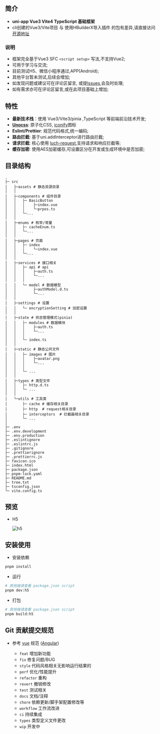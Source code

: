 ## 简介

- **uni-app Vue3 Vite4 TypeScript 基础框架** 
- cli创建的Vue3/Vite项目 与 使用HBuilderX导入插件 的包有差异,请直接访问 [开源地址](https://gitee.com/h_mo/uniapp-vue3-vite3-ts-template)


### 说明
- 框架完全基于Vue3 SFC `<script setup>` 写法,不支持Vue2;
- 可用于学习与交流;
- 目前测试H5、微信小程序通过,APP(Android);
- 其他平台暂未测试,后续会增加;
- 如发现问题或建议可在评论区留言, 或提[Issues](https://gitee.com/h_mo/uniapp-vue3-vite3-ts-template/issues),会及时处理;
- 如有需求亦可在评论区留言,或在此项目基础上增加;

## 特性

- **最新技术栈**：使用 Vue3/Vite3/pinia ,TypeScript 等前端前沿技术开发;
- **[Unocss](https://github.com/unocss/unocss)**: 原子化CSS, [iconify](https://github.com/iconify/iconify)图标
- **Eslint/Prettier**: 规范代码格式,统一编码;
- **路由拦截**: 基于uni.addInterceptor进行路由拦截;
- **请求拦截**: 核心使用 [luch-request](https://ext.dcloud.net.cn/plugin?id=392),支持请求和响应拦截等;
- **缓存加密**: 使用AES加密缓存,可设置区分在开发或生成环境中是否加密;

## 目录结构

```shell
.
├─ src
│   ├─assets # 静态资源目录
│   │
│   ├─components # 组件目录
│   │   ├─ BasicButton
│   │   │    ├─index.vue
│   │   │    └─prpos.ts
│   │   └─...
│   │ 
│   ├─enums # 枚举/常量
│   │   ├─ cacheEnum.ts
│   │   └─...
│   │ 
│   ├─pages # 页面
│   │   ├─ index
│   │   │    └─index.vue
│   │   └─...
│   │ 
│   ├─services # 接口相关
│   │   ├─ api # api  
│   │   │    ├─auth.ts
│   │   │    └─...
│   │   │
│   │   └─ model # 数据模型  
│   │        ├─authModel.d.ts
│   │        └─...
│   │ 
│   ├─settings # 设置
│   │   └─ encryptionSetting # 加密设置  
│   │
│   ├─state # 状态管理模式(pinia)
│   │   ├─ modules # 数据模块  
│   │   │    ├─auth.ts
│   │   │    └─...
│   │   │
│   │   └─ index.ts
│   │ 
│   ├─static # 静态公共文件
│   │   ├─ images # 图片  
│   │   │    ├─avatar.png
│   │   │    └─...
│   │   │
│   │   └─ ...
│   │   
│   ├─types # 类型文件
│   │   ├─ http.d.ts
│   │   └─ ...
│   │
│   └─utils # 工具类
│       ├─ cache # 缓存相关目录
│       ├─ http  # request相关目录
│       ├─ interceptors  # 拦截器相关目录
│       └─ ...
│
├─ .env
├─ .env.development
├─ .env.production
├─ .eslintignore
├─ .eslintrc.js
├─ .gitignore
├─ .prettierignore
├─ .prettierrc.js
├─ favicon.ico
├─ index.html
├─ package.json
├─ pnpm-lock.yaml
├─ README.md
├─ tree.txt
├─ tsconfig.json
└─ vite.config.ts

```



## 预览

- H5

  ![h5](https://api-catch.ranesuangyu.top/images/20220621/364f2b47d91ae5ae82a33d33854e2540.png
  ) 

[//]: # (- 小程序&#40;暂未发布&#41;)

[//]: # (  ![小程序]&#40;http://api-catch.ranesuangyu.top/images/20220621/8d4388315ef5b8630d0c0b3963d1ba6b.jpg&#41;)

  

## 安装使用

- 安装依赖

```bash
pnpm install
```

- 运行

```bash
# 其他端请查看 package.json script
pnpm dev:h5
```

- 打包

```bash
# 其他端请查看 package.json script
pnpm build:h5
```

## Git 贡献提交规范

- 参考 [vue](https://github.com/vuejs/vue/blob/dev/.github/COMMIT_CONVENTION.md) 规范 ([Angular](https://github.com/conventional-changelog/conventional-changelog/tree/master/packages/conventional-changelog-angular))

  - `feat` 增加新功能
  - `fix` 修复问题/BUG
  - `style` 代码风格相关无影响运行结果的
  - `perf` 优化/性能提升
  - `refactor` 重构
  - `revert` 撤销修改
  - `test` 测试相关
  - `docs` 文档/注释
  - `chore` 依赖更新/脚手架配置修改等
  - `workflow` 工作流改进
  - `ci` 持续集成
  - `types` 类型定义文件更改
  - `wip` 开发中